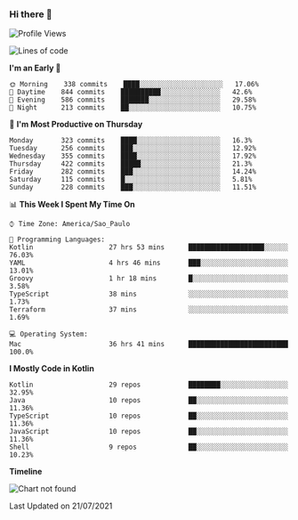 ### Hi there 👋

<!--
**fernandonogueira/fernandonogueira** is a ✨ _special_ ✨ repository because its `README.md` (this file) appears on your GitHub profile.

Here are some ideas to get you started:

- 🔭 I’m currently working on ...
- 🌱 I’m currently learning ...
- 👯 I’m looking to collaborate on ...
- 🤔 I’m looking for help with ...
- 💬 Ask me about ...
- 📫 How to reach me: ...
- 😄 Pronouns: ...
- ⚡ Fun fact: ...
-->

<!--START_SECTION:waka-->
![Profile Views](http://img.shields.io/badge/Profile%20Views-0-blue)

![Lines of code](https://img.shields.io/badge/From%20Hello%20World%20I%27ve%20Written-450973%20lines%20of%20code-blue)

**I'm an Early 🐤** 

```text
🌞 Morning    338 commits    ████░░░░░░░░░░░░░░░░░░░░░   17.06% 
🌆 Daytime    844 commits    ██████████░░░░░░░░░░░░░░░   42.6% 
🌃 Evening    586 commits    ███████░░░░░░░░░░░░░░░░░░   29.58% 
🌙 Night      213 commits    ██░░░░░░░░░░░░░░░░░░░░░░░   10.75%

```
📅 **I'm Most Productive on Thursday** 

```text
Monday       323 commits    ████░░░░░░░░░░░░░░░░░░░░░   16.3% 
Tuesday      256 commits    ███░░░░░░░░░░░░░░░░░░░░░░   12.92% 
Wednesday    355 commits    ████░░░░░░░░░░░░░░░░░░░░░   17.92% 
Thursday     422 commits    █████░░░░░░░░░░░░░░░░░░░░   21.3% 
Friday       282 commits    ███░░░░░░░░░░░░░░░░░░░░░░   14.24% 
Saturday     115 commits    █░░░░░░░░░░░░░░░░░░░░░░░░   5.81% 
Sunday       228 commits    ███░░░░░░░░░░░░░░░░░░░░░░   11.51%

```


📊 **This Week I Spent My Time On** 

```text
⌚︎ Time Zone: America/Sao_Paulo

💬 Programming Languages: 
Kotlin                   27 hrs 53 mins      ███████████████████░░░░░░   76.03% 
YAML                     4 hrs 46 mins       ███░░░░░░░░░░░░░░░░░░░░░░   13.01% 
Groovy                   1 hr 18 mins        █░░░░░░░░░░░░░░░░░░░░░░░░   3.58% 
TypeScript               38 mins             ░░░░░░░░░░░░░░░░░░░░░░░░░   1.73% 
Terraform                37 mins             ░░░░░░░░░░░░░░░░░░░░░░░░░   1.69%

💻 Operating System: 
Mac                      36 hrs 41 mins      █████████████████████████   100.0%

```

**I Mostly Code in Kotlin** 

```text
Kotlin                   29 repos            ████████░░░░░░░░░░░░░░░░░   32.95% 
Java                     10 repos            ██░░░░░░░░░░░░░░░░░░░░░░░   11.36% 
TypeScript               10 repos            ██░░░░░░░░░░░░░░░░░░░░░░░   11.36% 
JavaScript               10 repos            ██░░░░░░░░░░░░░░░░░░░░░░░   11.36% 
Shell                    9 repos             ██░░░░░░░░░░░░░░░░░░░░░░░   10.23%

```


**Timeline**

![Chart not found](https://raw.githubusercontent.com/fernandonogueira/fernandonogueira/master/charts/bar_graph.png) 


 Last Updated on 21/07/2021
<!--END_SECTION:waka-->
